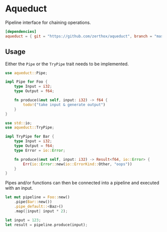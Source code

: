 # Aqueduct
Pipeline interface for chaining operations.

```toml
[dependencies]
aqueduct = { git = "https://github.com/zerthox/aqueduct", branch = "master" }
```

## Usage
Either the `Pipe` or the `TryPipe` trait needs to be implemented.

```rust
use aqueduct::Pipe;

impl Pipe for Foo {
    type Input = i32;
    type Output = f64;

    fn produce(&mut self, input: i32) -> f64 {
        todo!("take input & generate output")
    }
}
```

```rust
use std::io;
use aqueduct::TryPipe;

impl TryPipe for Bar {
    type Input = i32;
    type Output = f64;
    type Error = io::Error;

    fn produce(&mut self, input: i32) -> Result<f64, io::Error> {
        Err(io::Error::new(io::ErrorKind::Other, "oops"))
    }
}
```

Pipes and/or functions can then be connected into a pipeline and executed with an input.
```rust
let mut pipeline = Foo::new()
    .pipe(Bar::new())
    .pipe_default::<Baz>()
    .map(|input| input * 2);

let input = 123;
let result = pipeline.produce(input);
```
